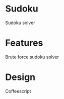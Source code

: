 Sudoku
======

Sudoku solver

Features
========

Brute force sudoku solver

Design
======

Coffeescript